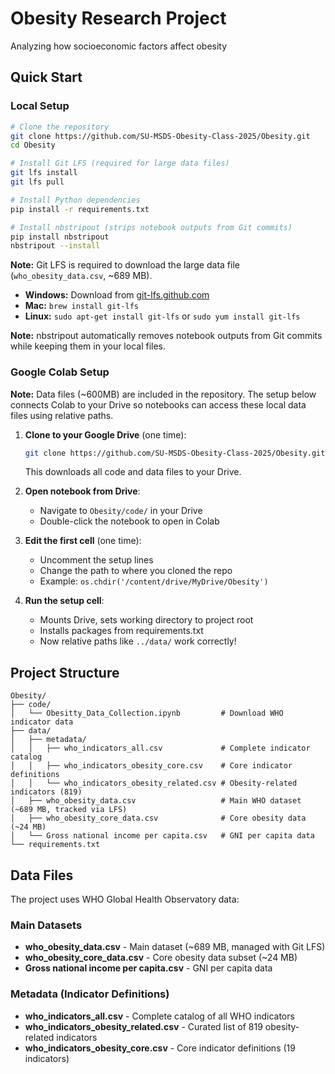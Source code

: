 # Obesity Research Project

Analyzing how socioeconomic factors affect obesity

## Quick Start

### Local Setup
```bash
# Clone the repository
git clone https://github.com/SU-MSDS-Obesity-Class-2025/Obesity.git
cd Obesity

# Install Git LFS (required for large data files)
git lfs install
git lfs pull

# Install Python dependencies
pip install -r requirements.txt

# Install nbstripout (strips notebook outputs from Git commits)
pip install nbstripout
nbstripout --install
```

**Note:** Git LFS is required to download the large data file (`who_obesity_data.csv`, ~689 MB). 
- **Windows:** Download from [git-lfs.github.com](https://git-lfs.github.com/)
- **Mac:** `brew install git-lfs`
- **Linux:** `sudo apt-get install git-lfs` or `sudo yum install git-lfs`

**Note:** nbstripout automatically removes notebook outputs from Git commits while keeping them in your local files.

### Google Colab Setup

**Note:** Data files (~600MB) are included in the repository. The setup below connects Colab to your Drive so notebooks can access these local data files using relative paths.

1. **Clone to your Google Drive** (one time):
   ```bash
   git clone https://github.com/SU-MSDS-Obesity-Class-2025/Obesity.git
   ```
   This downloads all code and data files to your Drive.

2. **Open notebook from Drive**:
   - Navigate to `Obesity/code/` in your Drive
   - Double-click the notebook to open in Colab

3. **Edit the first cell** (one time):
   - Uncomment the setup lines
   - Change the path to where you cloned the repo
   - Example: `os.chdir('/content/drive/MyDrive/Obesity')`

4. **Run the setup cell**:
   - Mounts Drive, sets working directory to project root
   - Installs packages from requirements.txt
   - Now relative paths like `../data/` work correctly!


## Project Structure

```
Obesity/
├── code/
│   └── Obesitty_Data_Collection.ipynb         # Download WHO indicator data
├── data/
│   ├── metadata/
│   │   ├── who_indicators_all.csv             # Complete indicator catalog
│   │   ├── who_indicators_obesity_core.csv    # Core indicator definitions
│   │   └── who_indicators_obesity_related.csv # Obesity-related indicators (819)
│   ├── who_obesity_data.csv                   # Main WHO dataset (~689 MB, tracked via LFS)
│   ├── who_obesity_core_data.csv              # Core obesity data (~24 MB)
│   └── Gross national income per capita.csv   # GNI per capita data
└── requirements.txt
```

## Data Files

The project uses WHO Global Health Observatory data:

### Main Datasets
- **who_obesity_data.csv** - Main dataset (~689 MB, managed with Git LFS)
- **who_obesity_core_data.csv** - Core obesity data subset (~24 MB)
- **Gross national income per capita.csv** - GNI per capita data

### Metadata (Indicator Definitions)
- **who_indicators_all.csv** - Complete catalog of all WHO indicators
- **who_indicators_obesity_related.csv** - Curated list of 819 obesity-related indicators
- **who_indicators_obesity_core.csv** - Core indicator definitions (19 indicators)




